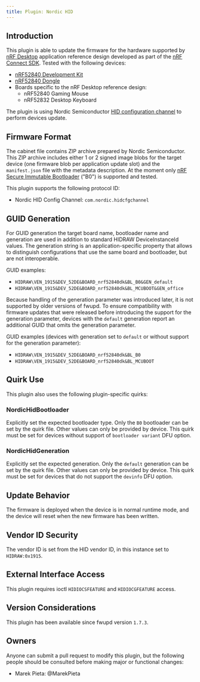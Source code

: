 ```yaml
---
title: Plugin: Nordic HID
---
```


## Introduction

This plugin is able to update the firmware for the hardware supported by [nRF Desktop](https://www.nordicsemi.com/Products/Reference-designs/nRF-Desktop) application reference design developed as part of the [nRF Connect SDK](https://docs.nordicsemi.com/bundle/ncs-latest/page/nrf/applications/nrf_desktop/README.html).
Tested with the following devices:

* [nRF52840 Development Kit](https://docs.nordicsemi.com/bundle/ncs-latest/page/zephyr/boards/nordic/nrf52840dk/doc/index.html)
* [nRF52840 Dongle](https://docs.nordicsemi.com/bundle/ncs-latest/page/zephyr/boards/nordic/nrf52840dongle/doc/index.html)
* Boards specific to the nRF Desktop reference design:
  * nRF52840 Gaming Mouse
  * nRF52832 Desktop Keyboard

The plugin is using Nordic Semiconductor [HID configuration channel](https://developer.nordicsemi.com/nRF_Connect_SDK/doc/latest/nrf/applications/nrf_desktop/doc/config_channel.html) to perform devices update.

## Firmware Format

The cabinet file contains ZIP archive prepared by Nordic Semiconductor.
This ZIP archive includes either 1 or 2 signed image blobs for the target device (one firmware blob per application update slot) and the `manifest.json` file with the metadata description.
At the moment only [nRF Secure Immutable Bootloader](https://docs.nordicsemi.com/bundle/ncs-latest/page/nrf/samples/bootloader/README.html) ("B0") is supported and tested.

This plugin supports the following protocol ID:

* Nordic HID Config Channel: `com.nordic.hidcfgchannel`

## GUID Generation

For GUID generation the target board name, bootloader name and generation are used in addition to standard HIDRAW DeviceInstanceId values.
The generation string is an application-specific property that allows to distinguish configurations
that use the same board and bootloader, but are not interoperable.

GUID examples:

* `HIDRAW\VEN_1915&DEV_52DE&BOARD_nrf52840dk&BL_B0&GEN_default`
* `HIDRAW\VEN_1915&DEV_52DE&BOARD_nrf52840dk&BL_MCUBOOT&GEN_office`

Because handling of the generation parameter was introduced later, it is not supported by older versions of fwupd.
To ensure compatibility with firmware updates that were released before introducing the support for the generation parameter, devices with the `default` generation report an additional GUID that omits the generation parameter.

GUID examples (devices with generation set to `default` or without support for the generation parameter):

* `HIDRAW\VEN_1915&DEV_52DE&BOARD_nrf52840dk&BL_B0`
* `HIDRAW\VEN_1915&DEV_52DE&BOARD_nrf52840dk&BL_MCUBOOT`

## Quirk Use

This plugin also uses the following plugin-specific quirks:

### NordicHidBootloader

Explicitly set the expected bootloader type.
Only the `B0` bootloader can be set by the quirk file.
Other values can only be provided by device.
This quirk must be set for devices without support of `bootloader variant` DFU option.

### NordicHidGeneration

Explicitly set the expected generation.
Only the `default` generation can be set by the quirk file.
Other values can only be provided by device.
This quirk must be set for devices that do not support the `devinfo` DFU option.

## Update Behavior

The firmware is deployed when the device is in normal runtime mode, and the
device will reset when the new firmware has been written.

## Vendor ID Security

The vendor ID is set from the HID vendor ID, in this instance set
to `HIDRAW:0x1915`.

## External Interface Access

This plugin requires ioctl `HIDIOCSFEATURE` and `HIDIOCGFEATURE` access.

## Version Considerations

This plugin has been available since fwupd version `1.7.3`.

## Owners

Anyone can submit a pull request to modify this plugin, but the following people should be consulted before making major or functional changes:

* Marek Pieta: @MarekPieta
